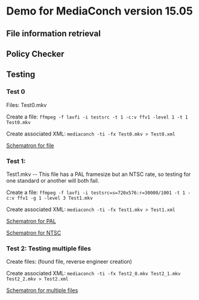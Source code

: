 # Demo for MediaConch version 15.05

## File information retrieval

## Policy Checker

## Testing

### Test 0

Files: Test0.mkv

Create a file:
`ffmpeg -f lavfi -i testsrc -t 1 -c:v ffv1 -level 1 -t 1 Test0.mkv`

Create associated XML:
`mediaconch -ti -fx Test0.mkv > Test0.xml`

[Schematron for file](Files/Test0.sch)

### Test 1:
Test1.mkv -- This file has a PAL framesize but an NTSC rate, so testing for one standard or another will both fail.

Create a file:
`ffmpeg -f lavfi -i testsrc=s=720x576:r=30000/1001 -t 1 -c:v ffv1 -g 1 -level 3 Test1.mkv`

Create associated XML:
`mediaconch -ti -fx Test1.mkv > Test1.xml`

[Schematron for PAL](Files/Test1_pal.sch)

[Schematron for NTSC](Files/Test1_ntsc.sch)

### Test 2: Testing multiple files

Create files:
(found file, reverse engineer creation)

Create associated XML:
`mediaconch -ti -fx Test2_0.mkv Test2_1.mkv Test2_2.mkv > Test2.xml`

[Schematron for multiple files](Files/Test2.sch)




